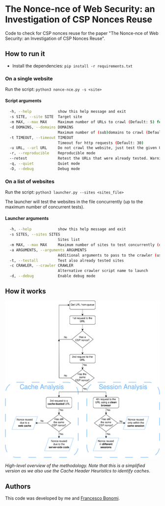 # The Nonce-nce of Web Security: an Investigation of CSP Nonces Reuse

Code to check for CSP nonces reuse  for the paper "The Nonce-nce of Web Security: an Investigation of CSP Nonces Reuse".

## How to run it

- Install the dependencies: `pip install -r requirements.txt`

### On a single website

Run the script: `python3 nonce-nce.py -s <site>`

#### Script arguments

```bash
  -h, --help            show this help message and exit
  -s SITE, --site SITE  Target site
  -m MAX, --max MAX     Maximum number of URLs to crawl (Default: 5) for each domain/subdomain
  -d DOMAINS, --domains DOMAINS
                        Maximum number of (sub)domains to crawl (Default: 10)
  -t TIMEOUT, --timeout TIMEOUT
                        Timeout for http requests (Default: 30)
  -u URL, --url URL     Do not crawl the website, just test the given URL(s)
  -r, --reproducible    Reproducible mode
  --retest              Retest the URLs that were already tested. Warning: this will overwrite the previous results!
  -q, --quiet           Quiet mode
  -D, --debug           Debug mode
```

### On a list of websites

Run the script: `python3 launcher.py --sites <sites_file>`

The launcher will test the websites in the file concurrently (up to the maximum number of concurrent tests).

#### Launcher arguments

```bash
  -h, --help            show this help message and exit
  -s SITES, --sites SITES
                        Sites list
  -m MAX, --max MAX     Maximum number of sites to test concurrently (default: 5)
  -a ARGUMENTS, --arguments ARGUMENTS
                        Additional arguments to pass to the crawler (use with = sign: -a="--arg1 --arg2")
  -t, --testall         Test also already tested sites
  -c CRAWLER, --crawler CRAWLER
                        Alternative crawler script name to launch
  -d, --debug           Enable debug mode
```

## How it works

![Methodology](img/nonce-nce_methodology.png)

*High-level overview of the methodology. Note that this is a simplified version as we also use the Cache Header Heuristics to identify caches*.

## Authors

This code was developed by me and [Francesco Bonomi](https://github.com/Fra-Bo).

